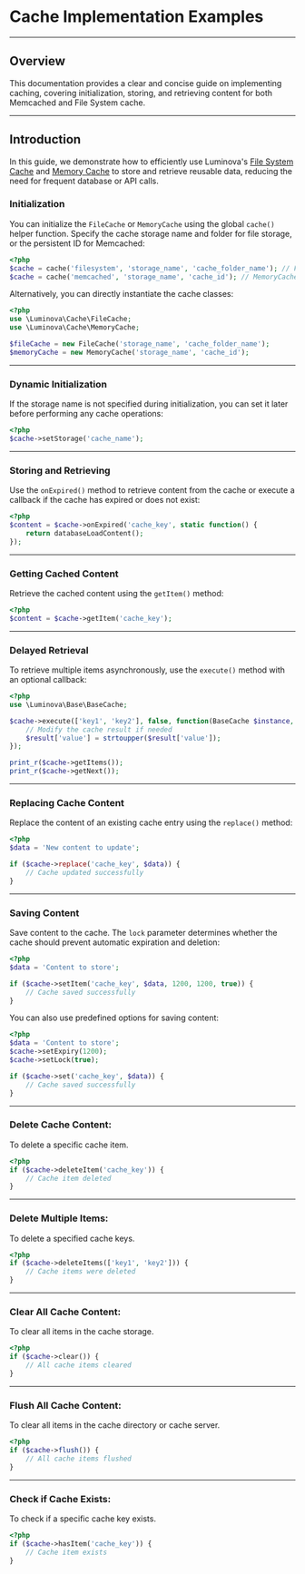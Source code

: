 # Cache Implementation Examples

***

## Overview

This documentation provides a clear and concise guide on implementing caching, covering initialization, storing, and retrieving content for both Memcached and File System cache.

***

## Introduction

In this guide, we demonstrate how to efficiently use Luminova's [File System Cache](/cache/file.md) and [Memory Cache](/cache/memory.md) to store and retrieve reusable data, reducing the need for frequent database or API calls.

### Initialization

You can initialize the `FileCache` or `MemoryCache` using the global `cache()` helper function. Specify the cache storage name and folder for file storage, or the persistent ID for Memcached:

```php
<?php
$cache = cache('filesystem', 'storage_name', 'cache_folder_name'); // FileCache
$cache = cache('memcached', 'storage_name', 'cache_id'); // MemoryCache
```

Alternatively, you can directly instantiate the cache classes:

```php
<?php
use \Luminova\Cache\FileCache;
use \Luminova\Cache\MemoryCache;

$fileCache = new FileCache('storage_name', 'cache_folder_name');
$memoryCache = new MemoryCache('storage_name', 'cache_id');
```

***

### Dynamic Initialization

If the storage name is not specified during initialization, you can set it later before performing any cache operations:

```php
<?php
$cache->setStorage('cache_name');
```

***

### Storing and Retrieving

Use the `onExpired()` method to retrieve content from the cache or execute a callback if the cache has expired or does not exist:

```php
<?php
$content = $cache->onExpired('cache_key', static function() {
    return databaseLoadContent();
});
```

***

### Getting Cached Content

Retrieve the cached content using the `getItem()` method:

```php
<?php
$content = $cache->getItem('cache_key');
```

***

### Delayed Retrieval

To retrieve multiple items asynchronously, use the `execute()` method with an optional callback:

```php
<?php
use \Luminova\Base\BaseCache;

$cache->execute(['key1', 'key2'], false, function(BaseCache $instance, array &$result) {
    // Modify the cache result if needed
    $result['value'] = strtoupper($result['value']);
});

print_r($cache->getItems());
print_r($cache->getNext());
```

***

### Replacing Cache Content

Replace the content of an existing cache entry using the `replace()` method:

```php
<?php
$data = 'New content to update';

if ($cache->replace('cache_key', $data)) {
    // Cache updated successfully
}
```

***

### Saving Content

Save content to the cache. The `lock` parameter determines whether the cache should prevent automatic expiration and deletion:

```php
<?php
$data = 'Content to store';

if ($cache->setItem('cache_key', $data, 1200, 1200, true)) {
    // Cache saved successfully
}
```

You can also use predefined options for saving content:

```php
<?php
$data = 'Content to store';
$cache->setExpiry(1200);
$cache->setLock(true);

if ($cache->set('cache_key', $data)) {
    // Cache saved successfully
}
```

***

### Delete Cache Content:

To delete a specific cache item.

```php
<?php
if ($cache->deleteItem('cache_key')) {
    // Cache item deleted
}
```

***

### Delete Multiple Items:

To delete a specified cache keys.

```php
<?php
if ($cache->deleteItems(['key1', 'key2'])) {
    // Cache items were deleted
}
```

***

### Clear All Cache Content:

To clear all items in the cache storage.

```php
<?php
if ($cache->clear()) {
    // All cache items cleared
}
```

***

### Flush All Cache Content:

To clear all items in the cache directory or cache server.

```php
<?php
if ($cache->flush()) {
    // All cache items flushed
}
```

***

### Check if Cache Exists:

To check if a specific cache key exists.

```php
<?php
if ($cache->hasItem('cache_key')) {
    // Cache item exists
}
```
